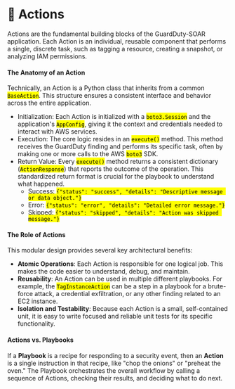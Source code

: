 # 🔨 Actions

Actions are the fundamental building blocks of the GuardDuty-SOAR application. Each Action is an individual, reusable component that performs a single, discrete task, such as tagging a resource, creating a snapshot, or analyzing IAM permissions.

#### The Anatomy of an Action

Technically, an Action is a Python class that inherits from a common <mark style="color:$primary;">`BaseAction`</mark>. This structure ensures a consistent interface and behavior across the entire application.

* Initialization: Each Action is initialized with a <mark style="color:$primary;">`boto3.Session`</mark> and the application's <mark style="color:$primary;">`AppConfig`</mark>, giving it the context and credentials needed to interact with AWS services.
* Execution: The core logic resides in an <mark style="color:$primary;">`execute()`</mark> method. This method receives the GuardDuty finding and performs its specific task, often by making one or more calls to the AWS <mark style="color:$primary;">`boto3`</mark> SDK.
* Return Value: Every <mark style="color:$primary;">`execute()`</mark> method returns a consistent dictionary (<mark style="color:$primary;">`ActionResponse`</mark>) that reports the outcome of the operation. This standardized return format is crucial for the playbook to understand what happened.
  * Success: <mark style="color:$primary;">`{"status": "success", "details": "Descriptive message or data object."}`</mark>
  * Error: <mark style="color:$primary;">`{"status": "error", "details": "Detailed error message."}`</mark>&#x20;
  * Skipped: <mark style="color:$primary;">`{"status": "skipped", "details": "Action was skipped message."}`</mark>

#### The Role of Actions

This modular design provides several key architectural benefits:

* **Atomic Operations**: Each Action is responsible for one logical job. This makes the code easier to understand, debug, and maintain.
* **Reusability**: An Action can be used in multiple different playbooks. For example, the <mark style="color:$primary;">`TagInstanceAction`</mark> can be a step in a playbook for a brute-force attack, a credential exfiltration, or any other finding related to an EC2 instance.
* **Isolation and Testability**: Because each Action is a small, self-contained unit, it is easy to write focused and reliable unit tests for its specific functionality.

#### Actions vs. Playbooks

If a **Playbook** is a recipe for responding to a security event, then an **Action** is a single instruction in that recipe, like "chop the onions" or "preheat the oven." The Playbook orchestrates the overall workflow by calling a sequence of Actions, checking their results, and deciding what to do next.
